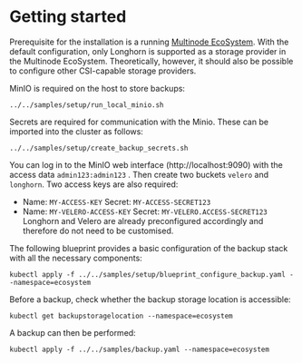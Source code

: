 # Getting started

Prerequisite for the installation is a running [Multinode EcoSystem][mn-ecosystem-repo].
With the default configuration, only Longhorn is supported as a storage provider in the Multinode EcoSystem.
Theoretically, however, it should also be possible to configure other CSI-capable storage providers.

[mn-ecosystem-repo]: https://github.com/cloudogu/k8s-ecosystem

MinIO is required on the host to store backups:
```shell
../../samples/setup/run_local_minio.sh
```

Secrets are required for communication with the Minio. These can be imported into the cluster as follows:
```shell
../../samples/setup/create_backup_secrets.sh
```

You can log in to the MinIO web interface (http://localhost:9090) with the access data `admin123:admin123`
. Then create two buckets `velero` and `longhorn`. Two access keys are also required:
- Name: `MY-ACCESS-KEY` Secret: `MY-ACCESS-SECRET123`
- Name: `MY-VELERO-ACCESS-KEY` Secret: `MY-VELERO.ACCESS-SECRET123`
Longhorn and Velero are already preconfigured accordingly and therefore do not need to be customised.


The following blueprint provides a basic configuration of the backup stack with all the necessary components:

```shell
kubectl apply -f ../../samples/setup/blueprint_configure_backup.yaml --namespace=ecosystem
```

Before a backup, check whether the backup storage location is accessible:
```shell
kubectl get backupstoragelocation --namespace=ecosystem
```

A backup can then be performed:
```shell
kubectl apply -f ../../samples/backup.yaml --namespace=ecosystem
```